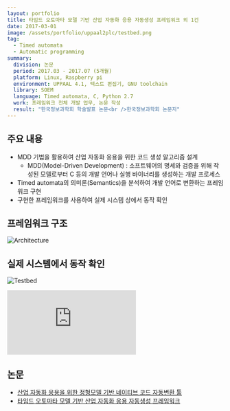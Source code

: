 ```yaml
---
layout: portfolio
title: 타임드 오토마타 모델 기반 산업 자동화 응용 자동생성 프레임워크 외 1건
date: 2017-03-01
image: /assets/portfolio/uppaal2plc/testbed.png
tag:
  - Timed automata
  - Automatic programming
summary:
  division: 논문
  period: 2017.03 - 2017.07 (5개월)
  platform: Linux, Raspberry pi
  environment: UPPAAL 4.1, 텍스트 편집기, GNU toolchain
  library: SOEM
  language: Timed automata, C, Python 2.7
  work: 프레임워크 전체 개발 업무, 논문 작성
  result: "한국정보과학회 학술발표 논문<br />한국정보과학회 논문지"
---
```


## 주요 내용

* MDD 기법을 활용하여 산업 자동화 응용을 위한 코드 생성 알고리즘 설계
  * MDD(Model-Driven Development) : 소프트웨어의 명세와 검증을 위해 작성된 모델로부터 C 등의 개발 언어나 실행 바이너리를 생성하는 개발 프로세스
* Timed automata의 의미론(Semantics)을 분석하여 개발 언어로 변환하는 프레임워크 구현
* 구현한 프레임워크를 사용하여 실제 시스템 상에서 동작 확인

## 프레임워크 구조

![Architecture]({{site.baseurl}}/assets/portfolio/uppaal2plc/architecture.png)

## 실제 시스템에서 동작 확인

![Testbed]({{site.baseurl}}/assets/portfolio/uppaal2plc/testbed.png)

<iframe class="video" src="https://www.youtube.com/embed/4VELOOvaF1w" allowfullscreen frameborder="0"></iframe>

## 논문

* [산업 자동화 응용을 위한 정형모델 기반 네이티브 코드 자동변환 툴](https://www.dbpia.co.kr/journal/articleDetail?nodeId=NODE07207611)
* [타임드 오토마타 모델 기반 산업 자동화 응용 자동생성 프레임워크](https://www.dbpia.co.kr/journal/articleDetail?nodeId=NODE07319378)
